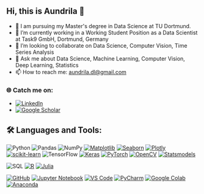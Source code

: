    ## Hi, this is Aundrila 👋





- 🔭 I am pursuing my Master's degree in Data Science at TU Dortmund.
- 🌱 I’m currently working in a Working Student Position as a  Data Scientist at Task9 GmbH, Dortmund, Germany
- 👯 I’m looking to collaborate on Data Science, Computer Vision, Time Series Analysis
- 💬 Ask me about Data Science, Machine Learning, Computer Vision, Deep Learning, Statistics
- 📫 How to reach me: aundrila.dl@gmail.com

### 🌐 Catch me on:
- [![LinkedIn](https://img.shields.io/badge/LinkedIn-blue?style=flat&logo=linkedin)](https://linkedin.com/in/aundrila-acharjee-4b4596207/)   
- [![Google Scholar](https://img.shields.io/badge/Google%20Scholar-4285F4?style=flat&logo=google-scholar&logoColor=white)](https://scholar.google.com/citations?user=ehVcytcAAAAJ&hl=en)   


## 🛠️ Languages and Tools:
![Python](https://img.shields.io/badge/-Python-333?style=flat&logo=python)
![Pandas](https://img.shields.io/badge/-Pandas-150458?style=flat&logo=pandas)
![NumPy](https://img.shields.io/badge/-NumPy-013243?style=flat&logo=numpy)
[![Matplotlib](https://img.shields.io/badge/Matplotlib-3776AB?style=flat&logo=python&logoColor=white)](https://matplotlib.org/)
[![Seaborn](https://img.shields.io/badge/Seaborn-3776AB?style=flat&logo=python&logoColor=white)](https://seaborn.pydata.org/)
[![Plotly](https://img.shields.io/badge/Plotly-3F4F75?style=flat&logo=plotly&logoColor=white)](https://plotly.com/)
[![scikit-learn](https://img.shields.io/badge/scikit--learn-F7931E?style=flat&logo=scikit-learn&logoColor=white)](https://scikit-learn.org/)
![TensorFlow](https://img.shields.io/badge/-TensorFlow-FF6F00?style=flat&logo=tensorflow)
[![Keras](https://img.shields.io/badge/Keras-D00000?style=flat&logo=keras&logoColor=white)](https://keras.io/)
[![PyTorch](https://img.shields.io/badge/PyTorch-EE4C2C?style=flat&logo=pytorch&logoColor=white)](https://pytorch.org/)
[![OpenCV](https://img.shields.io/badge/OpenCV-5C3EE8?style=flat&logo=opencv&logoColor=white)](https://opencv.org/)
[![Statsmodels](https://img.shields.io/badge/Statsmodels-3776AB?style=flat&logo=python&logoColor=white)](https://www.statsmodels.org/)

![SQL](https://img.shields.io/badge/-SQL-4479A1?style=flat&logo=mysql)
[![R](https://img.shields.io/badge/R-276DC3?style=flat&logo=r&logoColor=white)](https://www.r-project.org/)
[![Julia](https://img.shields.io/badge/Julia-9558B2?style=flat&logo=julia&logoColor=white)](https://julialang.org/)

[![GitHub](https://img.shields.io/badge/GitHub-181717?style=flat&logo=github&logoColor=white)](https://github.com/)
[![Jupyter Notebook](https://img.shields.io/badge/Jupyter-F37626?style=flat&logo=jupyter&logoColor=white)](https://jupyter.org/)
[![VS Code](https://img.shields.io/badge/VS%20Code-007ACC?style=flat&logo=visual-studio-code&logoColor=white)](https://code.visualstudio.com/)
[![PyCharm](https://img.shields.io/badge/PyCharm-000000?style=flat&logo=pycharm&logoColor=white)](https://www.jetbrains.com/pycharm/)
[![Google Colab](https://img.shields.io/badge/Google%20Colab-F9AB00?style=flat&logo=google-colab&logoColor=white)](https://colab.research.google.com/)
[![Anaconda](https://img.shields.io/badge/Anaconda-44A833?style=flat&logo=anaconda&logoColor=white)](https://www.anaconda.com/)



